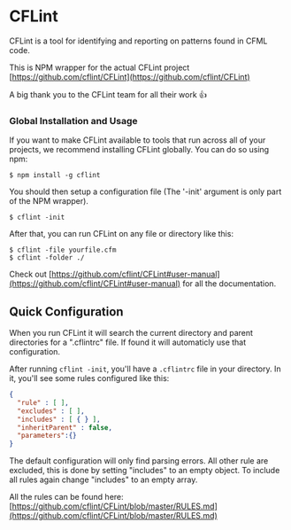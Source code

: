 # CFLint

CFLint is a tool for identifying and reporting on patterns found in CFML code.

This is NPM wrapper for the actual CFLint project [https://github.com/cflint/CFLint](https://github.com/cflint/CFLint)

A big thank you to the CFLint team for all their work :thumbsup:

### Global Installation and Usage

If you want to make CFLint available to tools that run across all of your projects, we recommend installing CFLint globally. You can do so using npm:

```
$ npm install -g cflint
```

You should then setup a configuration file (The '-init' argument is only part of the NPM wrapper).

```
$ cflint -init
```

After that, you can run CFLint on any file or directory like this:

```
$ cflint -file yourfile.cfm
$ cflint -folder ./
```

Check out [https://github.com/cflint/CFLint#user-manual](https://github.com/cflint/CFLint#user-manual) for all the documentation.

## Quick Configuration

When you run CFLint it will search the current directory and parent directories for a ".cflintrc" file.  If found it will automaticly use that configuration.

After running `cflint -init`, you'll have a `.cflintrc` file in your directory. In it, you'll see some rules configured like this:

```json
{
  "rule" : [ ],
  "excludes" : [ ],
  "includes" : [ { } ],
  "inheritParent" : false,
  "parameters":{}
}
```

The default configuration will only find parsing errors.  All other rule are excluded, this is done by setting "includes" to an empty object.
To include all rules again change "includes" to an empty array.

All the rules can be found here: [https://github.com/cflint/CFLint/blob/master/RULES.md](https://github.com/cflint/CFLint/blob/master/RULES.md)
